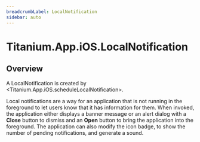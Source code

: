 ```yaml
---
breadcrumbLabel: LocalNotification
sidebar: auto
---
```


# Titanium.App.iOS.LocalNotification

<ProxySummary/>

## Overview

A LocalNotification is created by <Titanium.App.iOS.scheduleLocalNotification>.  

Local notifications are a way for an application that is not running in the foreground to let
users know that it has information for them. When invoked, the application either displays a
banner message or an alert dialog with a **Close** button to dismiss and an **Open** button to bring the application
into the foreground. The application can also modify the icon badge, to show the
number of pending notifications, and generate a sound.

<ApiDocs/>
